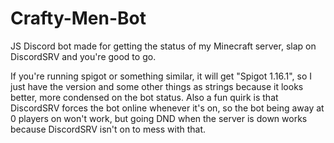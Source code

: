 # Crafty-Men-Bot
 JS Discord bot made for getting the status of my Minecraft server, slap on DiscordSRV and you're good to go.

 If you're running spigot or something similar, it will get "Spigot 1.16.1", so I just have the version and some other things as strings because it looks better, more condensed on the bot status. Also a fun quirk is that DiscordSRV forces the bot online whenever it's on, so the bot being away at 0 players on won't work, but going DND when the server is down works because DiscordSRV isn't on to mess with that.
